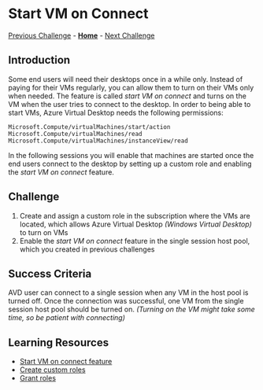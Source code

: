 # Start VM on Connect
[Previous Challenge](./02-multi-session-Hostpools.md) - **[Home](../readme.md)** - [Next Challenge](./05-scaling-plan.md)

## Introduction

Some end users will need their desktops once in a while only. Instead of paying for their VMs regularly, you can allow them to turn on their VMs only when needed. The feature is called *start VM on connect* and turns on the VM when the user tries to connect to the desktop. In order to being able to start VMs, Azure Virtual Desktop needs the following permissions: 
```
Microsoft.Compute/virtualMachines/start/action
Microsoft.Compute/virtualMachines/read
Microsoft.Compute/virtualMachines/instanceView/read
```

In the following sessions you will enable that machines are started once the end users connect to the desktop by setting up a custom role and enabling the *start VM on connect* feature. 

## Challenge 

1.	Create and assign a custom role in the subscription where the VMs are located, which allows Azure Virtual Desktop *(Windows Virtual Desktop)* to turn on VMs
2.	Enable the *start VM on connect* feature in the single session host pool, which you created in previous challenges

## Success Criteria
AVD user can connect to a single session when any VM in the host pool is turned off. Once the connection was successful, one VM from the single session host pool should be turned on. *(Turning on the VM might take some time, so be patient with connecting)*
 
## Learning Resources 
- [Start VM on connect feature](https://docs.microsoft.com/en-us/azure/virtual-desktop/start-virtual-machine-connect)
- [Create custom roles](https://docs.microsoft.com/en-us/azure/role-based-access-control/custom-roles)
- [Grant roles](https://docs.microsoft.com/en-us/azure/role-based-access-control/quickstart-assign-role-user-portal)
